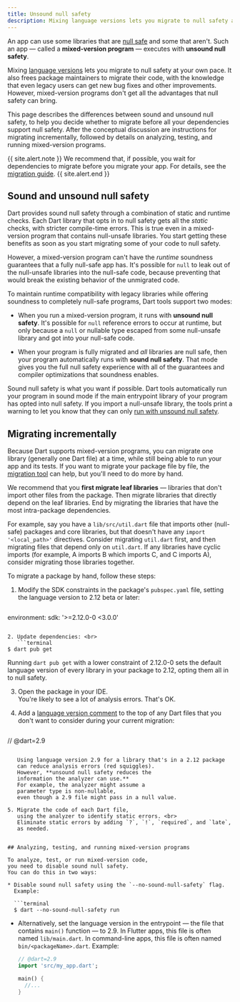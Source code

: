 ```yaml
---
title: Unsound null safety
description: Mixing language versions lets you migrate to null safety at your own pace, with some of the benefits of null safety.
---
```


An app can use some libraries that
are [null safe][] and some that aren't.
Such an app — called a **mixed-version program** —
executes with **unsound null safety**.

[null safe]: /null-safety

Mixing [language versions][] lets you migrate to null safety at your own pace.
It also frees package maintainers to migrate their code,
with the knowledge that even legacy users can get new
bug fixes and other improvements.
However, mixed-version programs don't get all the advantages
that null safety can bring.

[language versions]: /guides/language/evolution#language-versioning

This page describes the differences between sound and unsound null safety,
to help you decide whether to migrate before
all your dependencies support null safety.
After the conceptual discussion are instructions for migrating incrementally,
followed by details on analyzing, testing, and running mixed-version programs.

{{ site.alert.note }}
  We recommend that, if possible, you wait for dependencies to migrate
  before you migrate your app.
  For details, see the [migration guide][].
{{ site.alert.end }}

[migration guide]: /null-safety/migration-guide


## Sound and unsound null safety

Dart provides sound null safety through a combination of
static and runtime checks.
Each Dart library that opts in to null safety gets
all the _static_ checks, with stricter compile-time errors.
This is true even in a mixed-version program that contains
null-unsafe libraries.
You start getting these benefits
as soon as you start migrating some of your code to null safety.

However, a mixed-version program can't have the
_runtime_ soundness guarantees that a fully null-safe app has.
It's possible for `null` to leak out of the null-unsafe libraries
into the null-safe code, because
preventing that would break the existing behavior of the unmigrated code.

To maintain runtime compatibility with legacy libraries
while offering soundness to completely null-safe programs,
Dart tools support two modes:

* When you run a mixed-version program,
  it runs with **unsound null safety**.
  It's possible for `null` reference errors to occur at runtime,
  but only because a `null` or nullable type escaped from
  some null-unsafe library and got into your null-safe code.

* When your program is fully migrated and _all_ libraries are null safe,
  then your program automatically runs with **sound null safety**.
  That mode gives you the full null safety experience with
  all of the guarantees and compiler optimizations that soundness enables.

Sound null safety is what you want if possible.
Dart tools automatically run your program in sound mode if
the main entrypoint library of your program has opted into null safety.
If you import a null-unsafe library,
the tools print a warning to let you know that
they can only [run with unsound null safety](#analyzing-and-testing).


## Migrating incrementally

Because Dart supports mixed-version programs,
you can migrate one library (generally one Dart file) at a time,
while still being able to run your app and its tests.
If you want to migrate your package file by file,
the [migration tool][] can help,
but you'll need to do more by hand.

[migration tool]: /null-safety/migration-guide#step2-migrate


We recommend that you **first migrate leaf libraries** —
libraries that don't import other files from the package.
Then migrate libraries that directly depend on the leaf libraries.
End by migrating the libraries that have the most
intra-package dependencies.

For example, say you have a `lib/src/util.dart` file
that imports other (null-safe) packages and core libraries,
but that doesn't have any `import '<local_path>'` directives.
Consider migrating `util.dart` first,
and then migrating files that depend only on `util.dart`.
If any libraries have cyclic imports
(for example, A imports B which imports C, and C imports A),
consider migrating those libraries together.

To migrate a package by hand, follow these steps:

1. Modify the SDK constraints in the package's `pubspec.yaml` file,
   setting the language version to 2.12 beta or later:
   ```yaml
environment:
  sdk: '>=2.12.0-0 <3.0.0'
```

2. Update dependencies: <br>
   ```terminal
$ dart pub get
```

   Running `dart pub get` with a lower constraint of 2.12.0-0
   sets the default language version of
   every library in your package to 2.12,
   opting them all in to null safety.


3. Open the package in your IDE. <br>
   You're likely to see a lot of analysis errors.
   That's OK.

4. Add a [language version comment][] to the top of
   any Dart files that you don't want to consider during your current migration:
   ```dart
// @dart=2.9
```

   Using language version 2.9 for a library that's in a 2.12 package
   can reduce analysis errors (red squiggles).
   However, **unsound null safety reduces the
   information the analyzer can use.**
   For example, the analyzer might assume a
   parameter type is non-nullable,
   even though a 2.9 file might pass in a null value.

5. Migrate the code of each Dart file,
   using the analyzer to identify static errors. <br>
   Eliminate static errors by adding `?`, `!`, `required`, and `late`,
   as needed.


## Analyzing, testing, and running mixed-version programs

To analyze, test, or run mixed-version code,
you need to disable sound null safety.
You can do this in two ways:

* Disable sound null safety using the `--no-sound-null-safety` flag.
  Example:

  ```terminal
  $ dart --no-sound-null-safety run
  ```

* Alternatively, set the language version in the entrypoint —
  the file that contains `main()` function — to 2.9.
  In Flutter apps, this file is often named `lib/main.dart`.
  In command-line apps, this file is often named `bin/<packageName>.dart`.
  Example:

  ```dart
  // @dart=2.9
  import 'src/my_app.dart';

  main() {
    //...
  }
  ```

[language version comment]: /guides/language/evolution#per-library-language-version-selection
[package config]: https://pub.dev/packages/package_config

